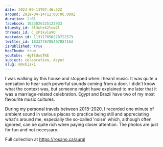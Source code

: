 ```yaml
---
date: 2024-09-11T07:46:52Z
around: 2019-04-14T12:00:00.000Z
duration: 1:01
facebook: 1033026335123933
bluesky_id: 3l3uhek2lcw2l
threads_id: C_xPIkviaVQ
mastodon_id: 113117850278722573
twitter_id: 1833776705497887163
isPublished: true
hasThumb: true
youtube: -4gTEdwqTKE
subject: celebration, Asyut
slug: m0xk1sk1
---
```

I was walking by this house and stopped when I heard music. It was quite a sensation to hear such powerful sounds coming from a door. I didn't know what the context was, but someone might have explained to me later that it was a marriage-related celebration. Egypt and Brazil have two of my most favourite music cultures.

During my personal travels between 2018–2020, I recorded one minute of ambient sound in various places to practice being still and appreciating what's around me, especially the so-called 'noise' which, although often ignored, can be quite rich when paying closer attention. The photos are just for fun and not necessary.

Full collection at https://rosano.ca/aural
